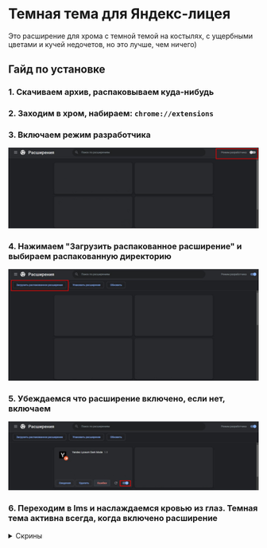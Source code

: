 # Темная тема для Яндекс-лицея
Это расширение для хрома с темной темой на костылях, с ущербными цветами и кучей недочетов, но это лучше, чем ничего)
## Гайд по установке
### 1. Скачиваем архив, распаковываем куда-нибудь
### 2. Заходим в хром, набираем: `chrome://extensions`
### 3. Включаем режим разработчика
![guideimage1](guidelines/guide1.jpg?raw=true)
### 4. Нажимаем "Загрузить распакованное расширение" и выбираем распакованную директорию
![guideimage2](guidelines/guide2.jpg?raw=true)
### 5. Убеждаемся что расширение включено, если нет, включаем
![guideimage3](guidelines/guide3.png?raw=true)
### 6. Переходим в lms и наслаждаемся кровью из глаз. Темная тема активна всегда, когда включено расширение
<details>
  <summary>Скрины</summary>
  ![scr1](screenshots/screenshot1.jpg?raw=true)
  ![scr2](screenshots/screenshot2.jpg?raw=true)
  ![scr3](screenshots/screenshot3.jpg?raw=true)
  ![scr4](screenshots/screenshot4.jpg?raw=true)
</details>